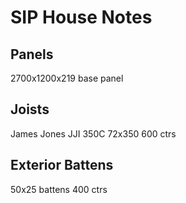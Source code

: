 # SIP House Notes

## Panels

2700x1200x219 base panel

## Joists

James Jones JJI 350C 72x350
600 ctrs

## Exterior Battens

50x25 battens
400 ctrs
